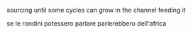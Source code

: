 
































sourcing until some cycles can grow in the channel feeding it

se le rondini potessero parlare parlerebbero dell'africa